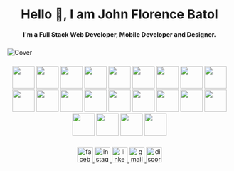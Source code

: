 <h1 align="center">Hello 👋, I am John Florence Batol</h1> 
<h4 align="center">I'm a Full Stack Web Developer, Mobile Developer and Designer.</h4>

###

![Cover](https://github.com/user-attachments/assets/f2198c8d-5a8d-4c3c-86f6-e29481338f7d)

###

<div align="center">
    <img src="https://github.com/user-attachments/assets/65ec504d-0478-47e6-b933-04a89000b5bf" height="50"/>
    <img src="https://github.com/user-attachments/assets/5332a438-30a0-4503-a39c-2823021e3a96" height="50"/>
    <img src="https://github.com/user-attachments/assets/6b0f8a64-ba7b-492e-8329-e7f1d5235d4d" height="50"/>
    <img src="https://github.com/user-attachments/assets/3946b6ba-beab-4f30-af71-febda59e3d46" height="50"/>
    <img src="https://github.com/user-attachments/assets/0e9979f8-a59f-4210-8c2c-46393aa6db39" height="50"/>
    <img src="https://github.com/user-attachments/assets/e0d751dc-a60c-43d4-b92d-5f0b67d9d4b0" height="50"/>
    <img src="https://github.com/user-attachments/assets/e0d751dc-a60c-43d4-b92d-5f0b67d9d4b0" height="50"/>
    <img src="https://github.com/user-attachments/assets/adfe471a-8a5b-4082-910e-d6c05a8868ab" height="50"/>
    <img src="https://github.com/user-attachments/assets/a626e13e-cfb5-4f41-ae12-df761cfc2c2f" height="50"/>
    <img src="https://github.com/user-attachments/assets/e16dee4f-41d0-48d5-8008-f6eabecc9d6b" height="50"/>
    <img src="https://github.com/user-attachments/assets/7d1c9bdc-9a4e-4947-9974-858ad1ab8dd2" height="50"/>
    <img src="https://github.com/user-attachments/assets/22571a37-a1a4-491e-a38f-9f8e77c34a32" height="50"/>
    <img src="https://github.com/user-attachments/assets/2a645029-6595-4e85-afc7-f9856c339d1d" height="50"/>
    <img src="https://github.com/user-attachments/assets/78b3050e-5058-4b15-8c9c-91eedb4996a0" height="50"/>
    <img src="https://github.com/user-attachments/assets/7daa7b61-67e7-4838-bb31-a668532e8d61" height="50"/>
    <img src="https://github.com/user-attachments/assets/5ed089c8-0fc3-4eed-9d9f-bc45589c61e5" height="50"/>
    <img src="https://github.com/user-attachments/assets/429d82ac-731d-4cdc-bc43-6dd15640f857" height="50"/>
    <img src="https://github.com/user-attachments/assets/7df3b5e7-2b96-4f1a-950b-7a1bd045fa06" height="50"/>
    <img src="https://github.com/user-attachments/assets/85d923a8-0790-4401-a2eb-7e46f67aedfe" height="50"/>
    <img src="https://github.com/user-attachments/assets/6a09db85-4735-4405-a08e-0d4b0741fff3" height="50"/>
    <img src="https://github.com/user-attachments/assets/4005e838-ab01-4008-902f-896c81c0a56a" height="50"/>
    <img src="https://github.com/user-attachments/assets/9f520920-eadc-4e33-976c-f624c14ac2a1" height="50"/>
</div>

###

<div align="center">
  <a href="https://www.facebook.com/rence.batol.52/" target="_blank">
    <img src="https://img.shields.io/static/v1?message=Facebook&logo=facebook&label=&color=1877F2&logoColor=white&labelColor=&style=for-the-badge" height="35" alt="facebook logo"  />
  </a>
  <a href="https://www.instagram.com/renzxs03/?hl=en" target="_blank">
    <img src="https://img.shields.io/static/v1?message=Instagram&logo=instagram&label=&color=E4405F&logoColor=white&labelColor=&style=for-the-badge" height="35" alt="instagram logo"  />
  </a>
  <a href="https://www.linkedin.com/in/john-florence-batol/" target="_blank">
    <img src="https://img.shields.io/static/v1?message=LinkedIn&logo=linkedin&label=&color=0077B5&logoColor=white&labelColor=&style=for-the-badge" height="35" alt="linkedin logo"  />
  </a>
  <a href="florencebatol85@gmail.com" target="_blank">
    <img src="https://img.shields.io/static/v1?message=Gmail&logo=gmail&label=&color=D14836&logoColor=white&labelColor=&style=for-the-badge" height="35" alt="gmail logo"  />
  </a>
  <img src="https://img.shields.io/static/v1?message=Discord&logo=discord&label=&color=7289DA&logoColor=white&labelColor=&style=for-the-badge" height="35" alt="discord logo"  />
</div>

###
